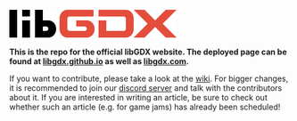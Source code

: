 ![](/assets/images/logo.png)

**This is the repo for the official libGDX website. The deployed page can be found at [libgdx.github.io](https://libgdx.github.io/) as well as [libgdx.com](https://libgdx.com).**

If you want to contribute, please take a look at the [wiki](https://github.com/libgdx/libgdx.github.io/wiki). For bigger changes, it is recommended to join our [discord server](https://libgdx.com/community/discord/) and talk with the contributors about it. If you are interested in writing an article, be sure to check out whether such an article (e.g. for game jams) has already been scheduled!
